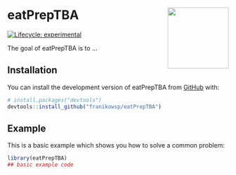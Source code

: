 
<!-- README.md is generated from README.Rmd. Please edit that file -->

# eatPrepTBA <a href="https://franikowsp.github.io/eatPrepTBA/"><img src="man/figures/logo.svg" align="right" height="139"/></a>

<!-- badges: start -->

[![Lifecycle:
experimental](https://img.shields.io/badge/lifecycle-experimental-orange.svg)](https://lifecycle.r-lib.org/articles/stages.html#experimental)

<!-- badges: end -->

The goal of eatPrepTBA is to …

## Installation

You can install the development version of eatPrepTBA from
[GitHub](https://github.com/) with:

``` r
# install.packages("devtools")
devtools::install_github("franikowsp/eatPrepTBA")
```

## Example

This is a basic example which shows you how to solve a common problem:

``` r
library(eatPrepTBA)
## basic example code
```
